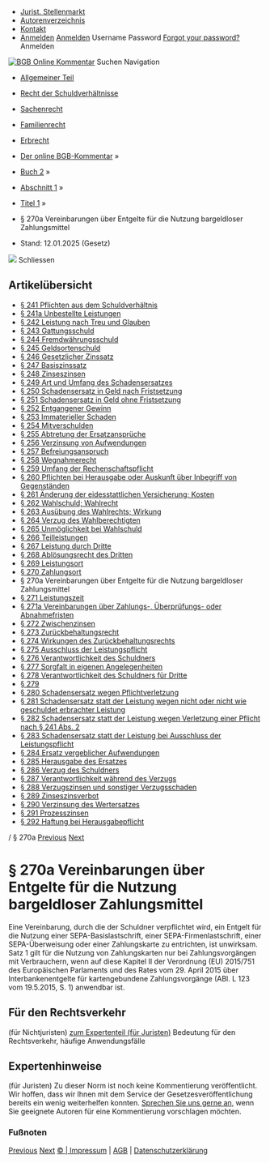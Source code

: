   * [Jurist. Stellenmarkt](https://bgb.kommentar.de/Buch-2/Abschnitt-1/Titel-1/</job-board> "Jurist. Stellenmarkt")
  * [Autorenverzeichnis](https://bgb.kommentar.de/Buch-2/Abschnitt-1/Titel-1/</Autorenverzeichnis> "Autorenverzeichnis")
  * [Kontakt](https://bgb.kommentar.de/Buch-2/Abschnitt-1/Titel-1/</Kontakt>)
  * [Anmelden](https://bgb.kommentar.de/Buch-2/Abschnitt-1/Titel-1/<#login> "show login form") [Anmelden](https://bgb.kommentar.de/Buch-2/Abschnitt-1/Titel-1/<#> "hide login form") Username Password
[Forgot your password?](https://bgb.kommentar.de/Buch-2/Abschnitt-1/Titel-1/</user/forgotpassword>) Anmelden 


[![BGB Online Kommentar](https://bgb.kommentar.de/extension/bgb/design/bgb/images/logo.png)](https://bgb.kommentar.de/Buch-2/Abschnitt-1/Titel-1/</> "BGB Online Kommentar")
Suchen
Navigation
  * [Allgemeiner Teil](https://bgb.kommentar.de/Buch-2/Abschnitt-1/Titel-1/</Buch-1>)
  * [Recht der Schuldverhältnisse](https://bgb.kommentar.de/Buch-2/Abschnitt-1/Titel-1/</Buch-2>)
  * [Sachenrecht](https://bgb.kommentar.de/Buch-2/Abschnitt-1/Titel-1/</Buch-3>)
  * [Familienrecht](https://bgb.kommentar.de/Buch-2/Abschnitt-1/Titel-1/</Buch-4>)
  * [Erbrecht](https://bgb.kommentar.de/Buch-2/Abschnitt-1/Titel-1/</Buch-5>)


  * [Der online BGB-Kommentar](https://bgb.kommentar.de/Buch-2/Abschnitt-1/Titel-1/</>) »
  * [Buch 2](https://bgb.kommentar.de/Buch-2/Abschnitt-1/Titel-1/</Buch-2>) »
  * [Abschnitt 1](https://bgb.kommentar.de/Buch-2/Abschnitt-1/Titel-1/</Buch-2/Abschnitt-1>) »
  * [Titel 1](https://bgb.kommentar.de/Buch-2/Abschnitt-1/Titel-1/</Buch-2/Abschnitt-1/Titel-1>) »
  * § 270a Vereinbarungen über Entgelte für die Nutzung bargeldloser Zahlungsmittel 
  * Stand: 12.01.2025 (Gesetz) 


![](https://vg01.met.vgwort.de/na/1c9909529ead4f509072c06d9081a7d5)
Schliessen 
## Artikelübersicht
  * [ § 241 Pflichten aus dem Schuldverhältnis ](https://bgb.kommentar.de/Buch-2/Abschnitt-1/Titel-1/</Buch-2/Abschnitt-1/Titel-1/Pflichten-aus-dem-Schuldverhaeltnis>)
  * [ § 241a Unbestellte Leistungen ](https://bgb.kommentar.de/Buch-2/Abschnitt-1/Titel-1/</Buch-2/Abschnitt-1/Titel-1/Unbestellte-Leistungen>)
  * [ § 242 Leistung nach Treu und Glauben ](https://bgb.kommentar.de/Buch-2/Abschnitt-1/Titel-1/</Buch-2/Abschnitt-1/Titel-1/Leistung-nach-Treu-und-Glauben>)
  * [ § 243 Gattungsschuld ](https://bgb.kommentar.de/Buch-2/Abschnitt-1/Titel-1/</Buch-2/Abschnitt-1/Titel-1/Gattungsschuld>)
  * [ § 244 Fremdwährungsschuld ](https://bgb.kommentar.de/Buch-2/Abschnitt-1/Titel-1/</Buch-2/Abschnitt-1/Titel-1/Fremdwaehrungsschuld>)
  * [ § 245 Geldsortenschuld ](https://bgb.kommentar.de/Buch-2/Abschnitt-1/Titel-1/</Buch-2/Abschnitt-1/Titel-1/Geldsortenschuld>)
  * [ § 246 Gesetzlicher Zinssatz ](https://bgb.kommentar.de/Buch-2/Abschnitt-1/Titel-1/</Buch-2/Abschnitt-1/Titel-1/Gesetzlicher-Zinssatz>)
  * [ § 247 Basiszinssatz ](https://bgb.kommentar.de/Buch-2/Abschnitt-1/Titel-1/</Buch-2/Abschnitt-1/Titel-1/Basiszinssatz>)
  * [ § 248 Zinseszinsen ](https://bgb.kommentar.de/Buch-2/Abschnitt-1/Titel-1/</Buch-2/Abschnitt-1/Titel-1/Zinseszinsen>)
  * [ § 249 Art und Umfang des Schadensersatzes ](https://bgb.kommentar.de/Buch-2/Abschnitt-1/Titel-1/</Buch-2/Abschnitt-1/Titel-1/Art-und-Umfang-des-Schadensersatzes>)
  * [ § 250 Schadensersatz in Geld nach Fristsetzung ](https://bgb.kommentar.de/Buch-2/Abschnitt-1/Titel-1/</Buch-2/Abschnitt-1/Titel-1/Schadensersatz-in-Geld-nach-Fristsetzung>)
  * [ § 251 Schadensersatz in Geld ohne Fristsetzung ](https://bgb.kommentar.de/Buch-2/Abschnitt-1/Titel-1/</Buch-2/Abschnitt-1/Titel-1/Schadensersatz-in-Geld-ohne-Fristsetzung>)
  * [ § 252 Entgangener Gewinn ](https://bgb.kommentar.de/Buch-2/Abschnitt-1/Titel-1/</Buch-2/Abschnitt-1/Titel-1/Entgangener-Gewinn>)
  * [ § 253 Immaterieller Schaden ](https://bgb.kommentar.de/Buch-2/Abschnitt-1/Titel-1/</Buch-2/Abschnitt-1/Titel-1/Immaterieller-Schaden>)
  * [ § 254 Mitverschulden ](https://bgb.kommentar.de/Buch-2/Abschnitt-1/Titel-1/</Buch-2/Abschnitt-1/Titel-1/Mitverschulden>)
  * [ § 255 Abtretung der Ersatzansprüche ](https://bgb.kommentar.de/Buch-2/Abschnitt-1/Titel-1/</Buch-2/Abschnitt-1/Titel-1/Abtretung-der-Ersatzansprueche>)
  * [ § 256 Verzinsung von Aufwendungen ](https://bgb.kommentar.de/Buch-2/Abschnitt-1/Titel-1/</Buch-2/Abschnitt-1/Titel-1/Verzinsung-von-Aufwendungen>)
  * [ § 257 Befreiungsanspruch ](https://bgb.kommentar.de/Buch-2/Abschnitt-1/Titel-1/</Buch-2/Abschnitt-1/Titel-1/Befreiungsanspruch>)
  * [ § 258 Wegnahmerecht ](https://bgb.kommentar.de/Buch-2/Abschnitt-1/Titel-1/</Buch-2/Abschnitt-1/Titel-1/Wegnahmerecht>)
  * [ § 259 Umfang der Rechenschaftspflicht ](https://bgb.kommentar.de/Buch-2/Abschnitt-1/Titel-1/</Buch-2/Abschnitt-1/Titel-1/Umfang-der-Rechenschaftspflicht>)
  * [ § 260 Pflichten bei Herausgabe oder Auskunft über Inbegriff von Gegenständen ](https://bgb.kommentar.de/Buch-2/Abschnitt-1/Titel-1/</Buch-2/Abschnitt-1/Titel-1/Pflichten-bei-Herausgabe-oder-Auskunft-ueber-Inbegriff-von-Gegenstaenden>)
  * [ § 261 Änderung der eidesstattlichen Versicherung; Kosten ](https://bgb.kommentar.de/Buch-2/Abschnitt-1/Titel-1/</Buch-2/Abschnitt-1/Titel-1/Aenderung-der-eidesstattlichen-Versicherung-Kosten>)
  * [ § 262 Wahlschuld; Wahlrecht ](https://bgb.kommentar.de/Buch-2/Abschnitt-1/Titel-1/</Buch-2/Abschnitt-1/Titel-1/Wahlschuld-Wahlrecht>)
  * [ § 263 Ausübung des Wahlrechts; Wirkung ](https://bgb.kommentar.de/Buch-2/Abschnitt-1/Titel-1/</Buch-2/Abschnitt-1/Titel-1/Ausuebung-des-Wahlrechts-Wirkung>)
  * [ § 264 Verzug des Wahlberechtigten ](https://bgb.kommentar.de/Buch-2/Abschnitt-1/Titel-1/</Buch-2/Abschnitt-1/Titel-1/Verzug-des-Wahlberechtigten>)
  * [ § 265 Unmöglichkeit bei Wahlschuld ](https://bgb.kommentar.de/Buch-2/Abschnitt-1/Titel-1/</Buch-2/Abschnitt-1/Titel-1/Unmoeglichkeit-bei-Wahlschuld>)
  * [ § 266 Teilleistungen ](https://bgb.kommentar.de/Buch-2/Abschnitt-1/Titel-1/</Buch-2/Abschnitt-1/Titel-1/Teilleistungen>)
  * [ § 267 Leistung durch Dritte ](https://bgb.kommentar.de/Buch-2/Abschnitt-1/Titel-1/</Buch-2/Abschnitt-1/Titel-1/Leistung-durch-Dritte>)
  * [ § 268 Ablösungsrecht des Dritten ](https://bgb.kommentar.de/Buch-2/Abschnitt-1/Titel-1/</Buch-2/Abschnitt-1/Titel-1/Abloesungsrecht-des-Dritten>)
  * [ § 269 Leistungsort ](https://bgb.kommentar.de/Buch-2/Abschnitt-1/Titel-1/</Buch-2/Abschnitt-1/Titel-1/Leistungsort>)
  * [ § 270 Zahlungsort ](https://bgb.kommentar.de/Buch-2/Abschnitt-1/Titel-1/</Buch-2/Abschnitt-1/Titel-1/Zahlungsort>)
  * § 270a Vereinbarungen über Entgelte für die Nutzung bargeldloser Zahlungsmittel 
  * [ § 271 Leistungszeit ](https://bgb.kommentar.de/Buch-2/Abschnitt-1/Titel-1/</Buch-2/Abschnitt-1/Titel-1/Leistungszeit>)
  * [ § 271a Vereinbarungen über Zahlungs-, Überprüfungs- oder Abnahmefristen ](https://bgb.kommentar.de/Buch-2/Abschnitt-1/Titel-1/</Buch-2/Abschnitt-1/Titel-1/Vereinbarungen-ueber-Zahlungs-Ueberpruefungs-oder-Abnahmefristen>)
  * [ § 272 Zwischenzinsen ](https://bgb.kommentar.de/Buch-2/Abschnitt-1/Titel-1/</Buch-2/Abschnitt-1/Titel-1/Zwischenzinsen>)
  * [ § 273 Zurückbehaltungsrecht ](https://bgb.kommentar.de/Buch-2/Abschnitt-1/Titel-1/</Buch-2/Abschnitt-1/Titel-1/Zurueckbehaltungsrecht>)
  * [ § 274 Wirkungen des Zurückbehaltungsrechts ](https://bgb.kommentar.de/Buch-2/Abschnitt-1/Titel-1/</Buch-2/Abschnitt-1/Titel-1/Wirkungen-des-Zurueckbehaltungsrechts>)
  * [ § 275 Ausschluss der Leistungspflicht ](https://bgb.kommentar.de/Buch-2/Abschnitt-1/Titel-1/</Buch-2/Abschnitt-1/Titel-1/Ausschluss-der-Leistungspflicht>)
  * [ § 276 Verantwortlichkeit des Schuldners ](https://bgb.kommentar.de/Buch-2/Abschnitt-1/Titel-1/</Buch-2/Abschnitt-1/Titel-1/Verantwortlichkeit-des-Schuldners>)
  * [ § 277 Sorgfalt in eigenen Angelegenheiten ](https://bgb.kommentar.de/Buch-2/Abschnitt-1/Titel-1/</Buch-2/Abschnitt-1/Titel-1/Sorgfalt-in-eigenen-Angelegenheiten>)
  * [ § 278 Verantwortlichkeit des Schuldners für Dritte ](https://bgb.kommentar.de/Buch-2/Abschnitt-1/Titel-1/</Buch-2/Abschnitt-1/Titel-1/Verantwortlichkeit-des-Schuldners-fuer-Dritte>)
  * [ § 279 ](https://bgb.kommentar.de/Buch-2/Abschnitt-1/Titel-1/</Buch-2/Abschnitt-1/Titel-1/node_456>)
  * [ § 280 Schadensersatz wegen Pflichtverletzung ](https://bgb.kommentar.de/Buch-2/Abschnitt-1/Titel-1/</Buch-2/Abschnitt-1/Titel-1/Schadensersatz-wegen-Pflichtverletzung>)
  * [ § 281 Schadensersatz statt der Leistung wegen nicht oder nicht wie geschuldet erbrachter Leistung ](https://bgb.kommentar.de/Buch-2/Abschnitt-1/Titel-1/</Buch-2/Abschnitt-1/Titel-1/Schadensersatz-statt-der-Leistung-wegen-nicht-oder-nicht-wie-geschuldet-erbrachter-Leistung>)
  * [ § 282 Schadensersatz statt der Leistung wegen Verletzung einer Pflicht nach § 241 Abs. 2 ](https://bgb.kommentar.de/Buch-2/Abschnitt-1/Titel-1/</Buch-2/Abschnitt-1/Titel-1/Schadensersatz-statt-der-Leistung-wegen-Verletzung-einer-Pflicht-nach-241-Abs.-2>)
  * [ § 283 Schadensersatz statt der Leistung bei Ausschluss der Leistungspflicht ](https://bgb.kommentar.de/Buch-2/Abschnitt-1/Titel-1/</Buch-2/Abschnitt-1/Titel-1/Schadensersatz-statt-der-Leistung-bei-Ausschluss-der-Leistungspflicht>)
  * [ § 284 Ersatz vergeblicher Aufwendungen ](https://bgb.kommentar.de/Buch-2/Abschnitt-1/Titel-1/</Buch-2/Abschnitt-1/Titel-1/Ersatz-vergeblicher-Aufwendungen>)
  * [ § 285 Herausgabe des Ersatzes ](https://bgb.kommentar.de/Buch-2/Abschnitt-1/Titel-1/</Buch-2/Abschnitt-1/Titel-1/Herausgabe-des-Ersatzes>)
  * [ § 286 Verzug des Schuldners ](https://bgb.kommentar.de/Buch-2/Abschnitt-1/Titel-1/</Buch-2/Abschnitt-1/Titel-1/Verzug-des-Schuldners>)
  * [ § 287 Verantwortlichkeit während des Verzugs ](https://bgb.kommentar.de/Buch-2/Abschnitt-1/Titel-1/</Buch-2/Abschnitt-1/Titel-1/Verantwortlichkeit-waehrend-des-Verzugs>)
  * [ § 288 Verzugszinsen und sonstiger Verzugsschaden ](https://bgb.kommentar.de/Buch-2/Abschnitt-1/Titel-1/</Buch-2/Abschnitt-1/Titel-1/Verzugszinsen-und-sonstiger-Verzugsschaden>)
  * [ § 289 Zinseszinsverbot ](https://bgb.kommentar.de/Buch-2/Abschnitt-1/Titel-1/</Buch-2/Abschnitt-1/Titel-1/Zinseszinsverbot>)
  * [ § 290 Verzinsung des Wertersatzes ](https://bgb.kommentar.de/Buch-2/Abschnitt-1/Titel-1/</Buch-2/Abschnitt-1/Titel-1/Verzinsung-des-Wertersatzes>)
  * [ § 291 Prozesszinsen ](https://bgb.kommentar.de/Buch-2/Abschnitt-1/Titel-1/</Buch-2/Abschnitt-1/Titel-1/Prozesszinsen>)
  * [ § 292 Haftung bei Herausgabepflicht ](https://bgb.kommentar.de/Buch-2/Abschnitt-1/Titel-1/</Buch-2/Abschnitt-1/Titel-1/Haftung-bei-Herausgabepflicht>)


/ § 270a 
[Previous](https://bgb.kommentar.de/Buch-2/Abschnitt-1/Titel-1/</Buch-2/Abschnitt-1/Titel-1/Zahlungsort> "§ 270 Zahlungsort") [Next](https://bgb.kommentar.de/Buch-2/Abschnitt-1/Titel-1/</Buch-2/Abschnitt-1/Titel-1/Leistungszeit> "§ 271 Leistungszeit")
# § 270a Vereinbarungen über Entgelte für die Nutzung bargeldloser Zahlungsmittel
Eine Vereinbarung, durch die der Schuldner verpflichtet wird, ein Entgelt für die Nutzung einer SEPA-Basislastschrift, einer SEPA-Firmenlastschrift, einer SEPA-Überweisung oder einer Zahlungskarte zu entrichten, ist unwirksam. Satz 1 gilt für die Nutzung von Zahlungskarten nur bei Zahlungsvorgängen mit Verbrauchern, wenn auf diese Kapitel II der Verordnung (EU) 2015/751 des Europäischen Parlaments und des Rates vom 29. April 2015 über Interbankenentgelte für kartengebundene Zahlungsvorgänge (ABl. L 123 vom 19.5.2015, S. 1) anwendbar ist.
## Für den Rechtsverkehr 
(für Nichtjuristen)
[zum Expertenteil (für Juristen)](https://bgb.kommentar.de/Buch-2/Abschnitt-1/Titel-1/<#expertenhinweise>)
Bedeutung für den Rechtsverkehr, häufige Anwendungsfälle
## Expertenhinweise
(für Juristen)
Zu dieser Norm ist noch keine Kommentierung veröffentlicht. Wir hoffen, dass wir Ihnen mit dem Service der Gesetzesveröffentlichung bereits ein wenig weiterhelfen konnten. [Sprechen Sie uns gerne an](https://bgb.kommentar.de/Buch-2/Abschnitt-1/Titel-1/</Kontakt>), wenn Sie geeignete Autoren für eine Kommentierung vorschlagen möchten. 
### Fußnoten
[Previous](https://bgb.kommentar.de/Buch-2/Abschnitt-1/Titel-1/</Buch-2/Abschnitt-1/Titel-1/Zahlungsort> "§ 270 Zahlungsort") [Next](https://bgb.kommentar.de/Buch-2/Abschnitt-1/Titel-1/</Buch-2/Abschnitt-1/Titel-1/Leistungszeit> "§ 271 Leistungszeit")
[© | Impressum](https://bgb.kommentar.de/Buch-2/Abschnitt-1/Titel-1/</Kontakt>) | [AGB](https://bgb.kommentar.de/Buch-2/Abschnitt-1/Titel-1/</AGB>) | [Datenschutzerklärung](https://bgb.kommentar.de/Buch-2/Abschnitt-1/Titel-1/</Datenschutzerklaerung-fuer-Leser>)

